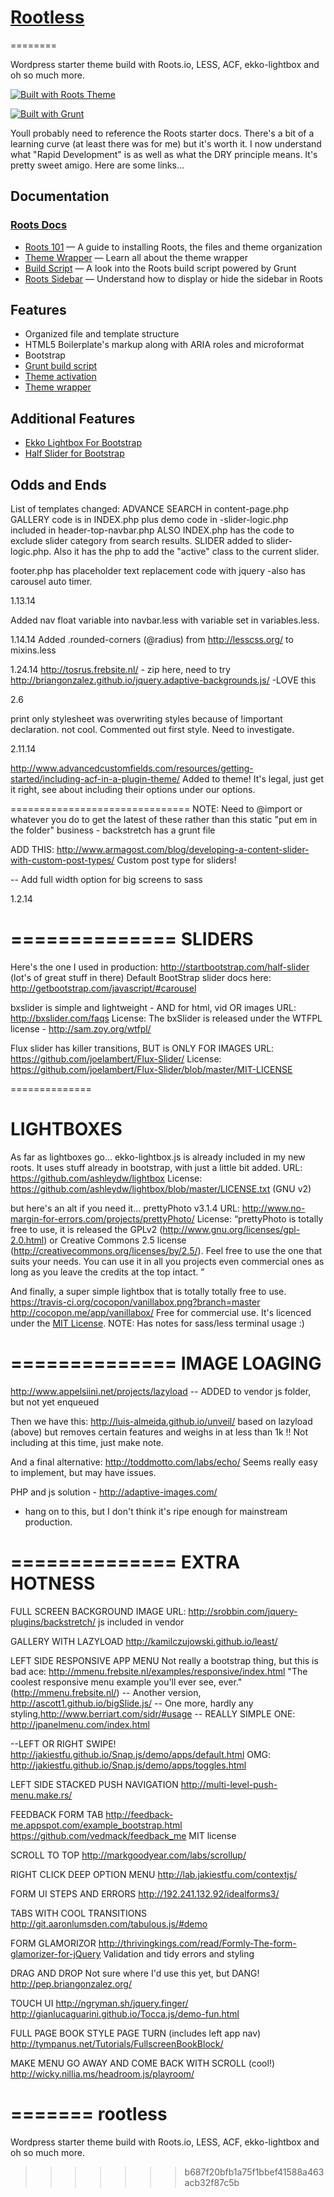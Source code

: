 # [Rootless](http://devcabin.com/rootless)
========

Wordpress starter theme build with Roots.io, LESS, ACF, ekko-lightbox and oh so much more. 

[![Built with Roots Theme](http://devcabin.com/roots.png)](http://roots.io/)

[![Built with Grunt](https://cdn.gruntjs.com/builtwith.png)](http://gruntjs.com/)

Youll probably need to reference the Roots starter docs. There's a bit of a learning curve (at least there was for me) but it's worth it. I now understand what "Rapid Development" is as well as what the DRY principle means. It's pretty sweet amigo. Here are some links...

## Documentation

### [Roots Docs](http://roots.io/docs/)

* [Roots 101](http://roots.io/roots-101/) — A guide to installing Roots, the files and theme organization
* [Theme Wrapper](http://roots.io/an-introduction-to-the-roots-theme-wrapper/) — Learn all about the theme wrapper
* [Build Script](http://roots.io/using-grunt-for-wordpress-theme-development/) — A look into the Roots build script powered by Grunt
* [Roots Sidebar](http://roots.io/the-roots-sidebar/) — Understand how to display or hide the sidebar in Roots

## Features

* Organized file and template structure
* HTML5 Boilerplate's markup along with ARIA roles and microformat
* Bootstrap
* [Grunt build script](http://roots.io/using-grunt-for-wordpress-theme-development/)
* [Theme activation](http://roots.io/roots-101/#theme-activation)
* [Theme wrapper](http://roots.io/an-introduction-to-the-roots-theme-wrapper/)

## Additional Features

* [Ekko Lightbox For Bootstrap](https://github.com/ashleydw/lightbox)
* [Half Slider for Bootstrap](http://startbootstrap.com/half-slider)

## Odds and Ends

List of templates changed:
ADVANCE SEARCH in content-page.php
GALLERY code is in INDEX.php plus demo code in 
-slider-logic.php included in header-top-navbar.php
ALSO INDEX.php has the code to exclude slider category from search 
results.
SLIDER added to slider-logic.php. Also it has the php to add the 
"active" class to the current slider.

footer.php has placeholder text replacement code with jquery
-also has carousel auto timer. 

1.13.14

Added nav float variable into navbar.less with variable set in variables.less.

1.14.14
Added .rounded-corners (@radius) from http://lesscss.org/ to mixins.less

1.24.14
http://tosrus.frebsite.nl/ - zip here, need to try
http://briangonzalez.github.io/jquery.adaptive-backgrounds.js/ 
-LOVE this

2.6

print only stylesheet was overwriting styles because of !important declaration.
not cool. Commented out first style. Need to investigate.

2.11.14

http://www.advancedcustomfields.com/resources/getting-started/including-acf-in-a-plugin-theme/
Added to theme! It's legal, just get it right, see about including their 
options under our options.


===============================
NOTE: Need to @import or whatever you do to get the latest of these rather than
this static "put em in the folder" business - backstretch has a grunt file

ADD THIS: http://www.armagost.com/blog/developing-a-content-slider-with-custom-post-types/
Custom post type for sliders!

-- Add full width option for big screens to sass

1.2.14

==============
SLIDERS
==============

Here's the one I used in production: http://startbootstrap.com/half-slider 
(lot's of great stuff in there)
Default BootStrap slider docs here: http://getbootstrap.com/javascript/#carousel

bxslider is simple and lightweight - AND for html, vid OR images
URL: http://bxslider.com/faqs
License: The bxSlider is released under the WTFPL license - http://sam.zoy.org/wtfpl/ 

Flux slider has killer transitions, BUT is ONLY FOR IMAGES
URL: https://github.com/joelambert/Flux-Slider/
License: https://github.com/joelambert/Flux-Slider/blob/master/MIT-LICENSE

==============

LIGHTBOXES
==============

As far as lightboxes go...
ekko-lightbox.js is already included in my new roots. It uses stuff already in bootstrap, 
with just a little bit added.
URL: https://github.com/ashleydw/lightbox
License: https://github.com/ashleydw/lightbox/blob/master/LICENSE.txt (GNU v2)

but here's an alt if you need it...
prettyPhoto v3.1.4
URL: http://www.no-margin-for-errors.com/projects/prettyPhoto/
License: “prettyPhoto is totally free to use, it is released the GPLv2 (http://www.gnu.org/licenses/gpl-2.0.html) or Creative Commons 2.5 license (http://creativecommons.org/licenses/by/2.5/). Feel free to use the one that suits your needs. You can use it in all you projects even commercial ones as long as you leave the credits at the top intact. ”

And finally, a super simple lightbox that is totally totally free to use.
https://travis-ci.org/cocopon/vanillabox.png?branch=master
http://cocopon.me/app/vanillabox/
Free for commercial use.
  It's licenced under the [MIT License](http://opensource.org/licenses/MIT).
NOTE: Has notes for sass/less terminal usage :)

==============
IMAGE LOAGING
==============
http://www.appelsiini.net/projects/lazyload 
-- ADDED to vendor js folder, but not yet enqueued

Then we have this: http://luis-almeida.github.io/unveil/
based on lazyload (above) but removes certain features and weighs
in at less than 1k !!
Not including at this time, just make note. 

And a final alternative: 
http://toddmotto.com/labs/echo/
Seems really easy to implement, but may have issues. 

PHP and js solution - 
http://adaptive-images.com/
- hang on to this, but I don't think it's ripe enough for mainstream production.

==============
EXTRA HOTNESS
==============

FULL SCREEN BACKGROUND IMAGE
URL: http://srobbin.com/jquery-plugins/backstretch/
js included in vendor


GALLERY WITH LAZYLOAD
http://kamilczujowski.github.io/least/


LEFT SIDE RESPONSIVE APP MENU
Not really a bootstrap thing, but this is bad ace: 
http://mmenu.frebsite.nl/examples/responsive/index.html
"The coolest responsive menu example you'll ever see, ever."
(http://mmenu.frebsite.nl/)
-- Another version, http://ascott1.github.io/bigSlide.js/
-- One more, hardly any styling,http://www.berriart.com/sidr/#usage
-- REALLY SIMPLE ONE: http://jpanelmenu.com/index.html

--LEFT OR RIGHT SWIPE! http://jakiestfu.github.io/Snap.js/demo/apps/default.html
OMG: http://jakiestfu.github.io/Snap.js/demo/apps/toggles.html

LEFT SIDE STACKED PUSH NAVIGATION
http://multi-level-push-menu.make.rs/

FEEDBACK FORM TAB
http://feedback-me.appspot.com/example_bootstrap.html
https://github.com/vedmack/feedback_me
MIT license

SCROLL TO TOP
http://markgoodyear.com/labs/scrollup/

RIGHT CLICK DEEP OPTION MENU
http://lab.jakiestfu.com/contextjs/

FORM UI STEPS AND ERRORS
http://192.241.132.92/idealforms3/

TABS WITH COOL TRANSITIONS
http://git.aaronlumsden.com/tabulous.js/#demo

FORM GLAMORIZOR
http://thrivingkings.com/read/Formly-The-form-glamorizer-for-jQuery
Validation and tidy errors and styling

DRAG AND DROP
Not sure where I'd use this yet, but DANG!
http://pep.briangonzalez.org/

TOUCH UI
http://ngryman.sh/jquery.finger/
http://gianlucaguarini.github.io/Tocca.js/demo-fun.html

FULL PAGE BOOK STYLE PAGE TURN (includes left app nav)
http://tympanus.net/Tutorials/FullscreenBookBlock/

MAKE MENU GO AWAY AND COME BACK WITH SCROLL (cool!)
http://wicky.nillia.ms/headroom.js/playroom/



=======
rootless
========

Wordpress starter theme build with Roots.io, LESS, ACF, ekko-lightbox and oh so much more. 
>>>>>>> b687f20bfb1a75f1bbef41588a463acb32f87c5b

